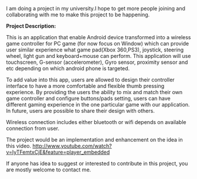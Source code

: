 I am doing a project in my university.I hope to get more people joining and collaborating with me to make this project to be happening.


**Project Description:**

This is an application that enable Android device transformed into a wireless game controller for PC game (for now focus on Window) which can provide user similar experience what game pad(Xbox 360,PS3), joystick, steering wheel, light gun and keyboard+mouse can perform. This application will use touchscreen, G-sensor (accelerometer), Gyro sensor, proximity sensor and etc depending on which android phone is targeted.

To add value into this app, users are allowed to design their controller interface to have a more comfortable and flexible thumb pressing experience. By providing the users the ability to mix and match their own game controller and configure buttons/pads setting, users can have different gaming experience in the one particular game with our application.  In future, users are possible to share their design with others.

Wireless connection includes either bluetooth or wifi depends on available connection from user.


The project would be an implementation and enhancement on the idea in this video.
http://www.youtube.com/watch?v=IyTFemtxCjE&feature=player_embedded

If anyone has idea to suggest or interested to contribute in this project, you are mostly welcome to contact me.